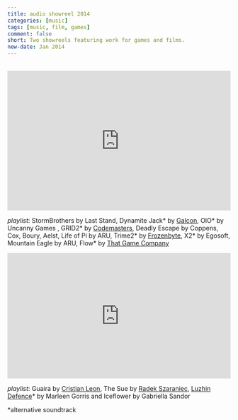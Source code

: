 ```yaml
---
title: audio showreel 2014
categories: [music]
tags: [music, film, games]
comment: false
short: Two showreels featuring work for games and films.
new-date: Jan 2014
---
```

<br>
<div style="padding:62.5% 0 0 0;position:relative;"><iframe src="https://player.vimeo.com/video/76212330?title=0&byline=0&portrait=0" style="position:absolute;top:0;left:0;width:100%;height:100%;" frameborder="0" webkitallowfullscreen mozallowfullscreen allowfullscreen></iframe></div><script src="https://player.vimeo.com/api/player.js"></script>

_playlist_: StormBrothers by Last Stand, Dynamite Jack* by [Galcon](http://www.galcon.com/dynamitejack/),  OIO* by Uncanny Games , GRID2* by [Codemasters](http://www.gridgame.com/uk/home), Deadly Escape by Coppens, Cox, Boury, Aelst, Life of Pi by ARU, Trime2* by [Frozenbyte](http://trine2.com/site/), X2* by Egosoft,  Mountain Eagle by ARU, Flow* by [That Game Company](http://thatgamecompany.com/#games/flow/)  

<div style="left: 0; width: 100%; height: 0; position: relative; padding-bottom: 56.2493%;"><iframe src="https://www.youtube.com/embed/ELanJl3uJvw?rel=0&amp;showinfo=0" style="border: 0; top: 0; left: 0; width: 100%; height: 100%; position: absolute;" allowfullscreen scrolling="no"></iframe></div>

_playlist_: Guaira by [Cristian Leon](https://www.linkedin.com/in/leoncristian/), The Sue by [Radek Szaraniec](https://www.linkedin.com/in/radekszaraniec/), [Luzhin Defence](https://www.imdb.com/title/tt0211492/)* by Marleen Gorris and Iceflower by Gabriella Sandor

*alternative soundtrack
